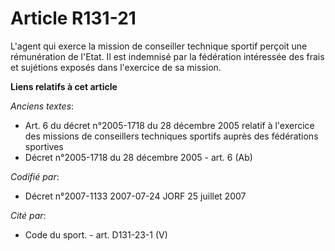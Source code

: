 # Article R131-21

L'agent qui exerce la mission de conseiller technique sportif perçoit une rémunération de l'Etat. Il est indemnisé par la
fédération intéressée des frais et sujétions exposés dans l'exercice de sa mission.

**Liens relatifs à cet article**

_Anciens textes_:

  - Art. 6 du décret n°2005-1718 du 28 décembre 2005 relatif à l'exercice des missions de conseillers techniques sportifs auprès des fédérations sportives
  - Décret n°2005-1718 du 28 décembre 2005 - art. 6 (Ab)

_Codifié par_:

  - Décret n°2007-1133 2007-07-24 JORF 25 juillet 2007

_Cité par_:

  - Code du sport. - art. D131-23-1 (V)
